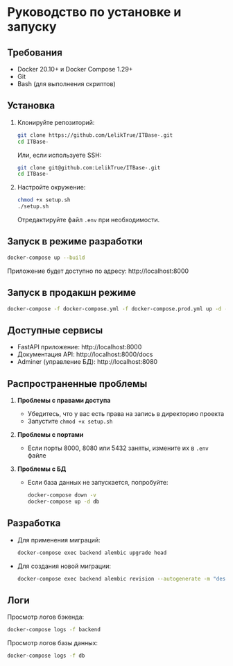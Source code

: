 # Руководство по установке и запуску

## Требования

- Docker 20.10+ и Docker Compose 1.29+
- Git
- Bash (для выполнения скриптов)

## Установка

1. Клонируйте репозиторий:
   ```bash
   git clone https://github.com/LelikTrue/ITBase-.git
   cd ITBase-
   ```
   
   Или, если используете SSH:
   ```bash
   git clone git@github.com:LelikTrue/ITBase-.git
   cd ITBase-
   ```

2. Настройте окружение:
   ```bash
   chmod +x setup.sh
   ./setup.sh
   ```
   
   Отредактируйте файл `.env` при необходимости.

## Запуск в режиме разработки

```bash
docker-compose up --build
```

Приложение будет доступно по адресу: http://localhost:8000

## Запуск в продакшн режиме

```bash
docker-compose -f docker-compose.yml -f docker-compose.prod.yml up -d --build
```

## Доступные сервисы

- FastAPI приложение: http://localhost:8000
- Документация API: http://localhost:8000/docs
- Adminer (управление БД): http://localhost:8080

## Распространенные проблемы

1. **Проблемы с правами доступа**
   - Убедитесь, что у вас есть права на запись в директорию проекта
   - Запустите `chmod +x setup.sh`

2. **Проблемы с портами**
   - Если порты 8000, 8080 или 5432 заняты, измените их в `.env` файле

3. **Проблемы с БД**
   - Если база данных не запускается, попробуйте:
     ```bash
     docker-compose down -v
     docker-compose up -d db
     ```

## Разработка

- Для применения миграций:
  ```bash
  docker-compose exec backend alembic upgrade head
  ```

- Для создания новой миграции:
  ```bash
  docker-compose exec backend alembic revision --autogenerate -m "description"
  ```

## Логи

Просмотр логов бэкенда:
```bash
docker-compose logs -f backend
```

Просмотр логов базы данных:
```bash
docker-compose logs -f db
```
